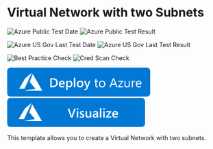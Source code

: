 # Virtual Network with two Subnets

![Azure Public Test Date](https://azurequickstartsservice.blob.core.windows.net/badges/101-vnet-two-subnets/PublicLastTestDate.svg)
![Azure Public Test Result](https://azurequickstartsservice.blob.core.windows.net/badges/101-vnet-two-subnets/PublicDeployment.svg)

![Azure US Gov Last Test Date](https://azurequickstartsservice.blob.core.windows.net/badges/101-vnet-two-subnets/FairfaxLastTestDate.svg)
![Azure US Gov Last Test Result](https://azurequickstartsservice.blob.core.windows.net/badges/101-vnet-two-subnets/FairfaxDeployment.svg)

![Best Practice Check](https://azurequickstartsservice.blob.core.windows.net/badges/101-vnet-two-subnets/BestPracticeResult.svg)
![Cred Scan Check](https://azurequickstartsservice.blob.core.windows.net/badges/101-vnet-two-subnets/CredScanResult.svg)

[![Deploy To Azure](https://raw.githubusercontent.com/Azure/azure-quickstart-templates/master/1-CONTRIBUTION-GUIDE/images/deploytoazure.svg?sanitize=true)](https://portal.azure.com/#create/Microsoft.Template/uri/https%3A%2F%2Fraw.githubusercontent.com%2FAzure%2Fazure-quickstart-templates%2Fmaster%2F101-vnet-two-subnets%2Fazuredeploy.json)  [![Visualize](https://raw.githubusercontent.com/Azure/azure-quickstart-templates/master/1-CONTRIBUTION-GUIDE/images/visualizebutton.svg?sanitize=true)](http://armviz.io/#/?load=https%3A%2F%2Fraw.githubusercontent.com%2FAzure%2Fazure-quickstart-templates%2Fmaster%2F101-vnet-two-subnets%2Fazuredeploy.json)

This template allows you to create a Virtual Network with two subnets.


